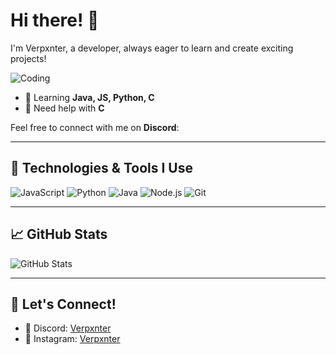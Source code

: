 # Hi there! 👋 

I'm Verpxnter, a developer, always eager to learn and create exciting projects!

![Coding](https://media.giphy.com/media/M9gbBd9nbDrOTu1Mqx/giphy.gif)

- 🌱 Learning **Java, JS, Python, C**
- 🤔 Need help with **C**

Feel free to connect with me on **Discord**:

---

## 🚀 Technologies & Tools I Use

![JavaScript](https://img.shields.io/badge/-JavaScript-333?style=flat&logo=javascript)
![Python](https://img.shields.io/badge/-Python-333?style=flat&logo=python)
![Java](https://img.shields.io/badge/-Java-007396?style=flat&logo=java&logoColor=white)
![Node.js](https://img.shields.io/badge/-Node.js-333?style=flat&logo=node.js)
![Git](https://img.shields.io/badge/-Git-333?style=flat&logo=git)

---

## 📈 GitHub Stats

![GitHub Stats](https://github-readme-stats.vercel.app/api?username=verpxnter&show_icons=true&hide=prs,issues&theme=dark)

---

## 🤝 Let's Connect!

- 💬 Discord: [Verpxnter](https://discordapp.com/users/443102781537255445)
- 🧸 Instagram: [Verpxnter](https://discordapp.com/users/443102781537255445)
